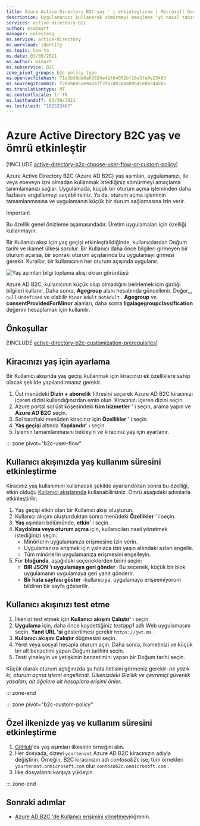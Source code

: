 ```yaml
---
title: Azure Active Directory B2C yaş ' i etkinleştirme | Microsoft Docs
description: Uygulamanızı kullanarak sömürmeyi amaçlama 'yi nasıl tanımlayacağınızı öğrenin.
services: active-directory-b2c
author: msmimart
manager: celestedg
ms.service: active-directory
ms.workload: identity
ms.topic: how-to
ms.date: 03/09/2021
ms.author: mimart
ms.subservice: B2C
zone_pivot_groups: b2c-policy-type
ms.openlocfilehash: 71a3b38da6a63824a42f64052bf16a5fe0e25483
ms.sourcegitcommit: f28ebb95ae9aaaff3f87d8388a09b41e0b3445b5
ms.translationtype: MT
ms.contentlocale: tr-TR
ms.lasthandoff: 03/30/2021
ms.locfileid: "102522467"
---
```

# <a name="enable-age-gating-in-azure-active-directory-b2c"></a>Azure Active Directory B2C yaş ve ömrü etkinleştir

[!INCLUDE [active-directory-b2c-choose-user-flow-or-custom-policy](../../includes/active-directory-b2c-choose-user-flow-or-custom-policy.md)]

Azure Active Directory B2C (Azure AD B2C) yaş aşımları, uygulamanızı, ile veya ebeveyn izni olmadan kullanmak istediğiniz sömürmeyi amaçlama tanımlamanızı sağlar. Uygulamada, küçük bir oturum açma işleminden daha fazlasını engellemeyi seçebilirsiniz. Ya da, oturum açma işleminin tamamlanmasına ve uygulamanın küçük bir durum sağlamasına izin verir. 

>[!IMPORTANT]
>Bu özellik genel önizleme aşamasındadır. Üretim uygulamaları için özelliği kullanmayın.
>

Bir Kullanıcı akışı için yaş geçişi etkinleştirildiğinde, kullanıcılardan Doğum tarihi ve ikamet ülkesi sorulur. Bir Kullanıcı daha önce bilgileri girmeyen bir oturum açarsa, bir sonraki oturum açışlarında bu uygulamayı girmesi gerekir. Kurallar, bir kullanıcının her oturum açışında uygulanır.

![Yaş aşımları bilgi toplama akışı ekran görüntüsü](./media/age-gating/age-gating-information-gathering.png)

Azure AD B2C, kullanıcının küçük olup olmadığını belirlemek için girdiği bilgileri kullanır. Daha sonra, **Agegroup** alanı hesabında güncellenir. Değer,,, `null` `Undefined` ve olabilir `Minor` `Adult` `NotAdult` .  **Agegroup** ve **consentProvidedForMinor** alanları, daha sonra **ligalagegroupclassification** değerini hesaplamak için kullanılır.


## <a name="prerequisites"></a>Önkoşullar

[!INCLUDE [active-directory-b2c-customization-prerequisites](../../includes/active-directory-b2c-customization-prerequisites.md)]

## <a name="set-up-your-tenant-for-age-gating"></a>Kiracınızı yaş için ayarlama

Bir Kullanıcı akışında yaş geçişi kullanmak için kiracınızı ek özelliklere sahip olacak şekilde yapılandırmanız gerekir.

1. Üst menüdeki **Dizin + abonelik** filtresini seçerek Azure AD B2C kiracınızı içeren dizini kullandığınızdan emin olun. Kiracınızı içeren dizini seçin.
1. Azure portal sol üst köşesindeki **tüm hizmetler** ' i seçin, arama yapın ve **Azure AD B2C** seçin.
1. Sol taraftaki menüden kiracınız için **Özellikler** ' i seçin.
1. **Yaş geçişi** altında **Yapılandır**' ı seçin.
1. İşlemin tamamlanmasını bekleyin ve kiracınız yaş için ayarlanır.

::: zone pivot="b2c-user-flow"

## <a name="enable-age-gating-in-your-user-flow"></a>Kullanıcı akışınızda yaş kullanım süresini etkinleştirme

Kiracınız yaş kullanımını kullanacak şekilde ayarlandıktan sonra bu özelliği, etkin olduğu [Kullanıcı akışlarında](user-flow-versions.md) kullanabilirsiniz. Ömrü aşağıdaki adımlarla etkinleştirilir:

1. Yaş geçişi etkin olan bir Kullanıcı akışı oluşturun.
1. Kullanıcı akışını oluşturduktan sonra menüdeki **Özellikler** ' i seçin.
1. **Yaş** aşımları bölümünde, **etkin**' i seçin.
1. **Kaydolma veya oturum açma** için, kullanıcıları nasıl yönetmek istediğinizi seçin:
    - Minörlerin uygulamanıza erişmesine izin verin.
    - Uygulamanıza erişmek için yalnızca izin yaşın altındaki azları engelle.
    - Tüm minörlerin uygulamanıza erişmesini engelleyin.
1. For **bloğunda**, aşağıdaki seçeneklerden birini seçin:
    - **BIR JSON 'ı uygulamaya geri gönder** -Bu seçenek, küçük bir blok uygulamanın uygulamaya geri yanıt gönderir.
    - **Bir hata sayfası göster** -kullanıcıya, uygulamaya erişeemiyorum bildiren bir sayfa gösterilir.

## <a name="test-your-user-flow"></a>Kullanıcı akışınızı test etme

1. İlkenizi test etmek için **Kullanıcı akışını Çalıştır**' ı seçin.
1. **Uygulama** için, daha önce kaydettiğiniz *testapp1* adlı Web uygulamasını seçin. **Yanıt URL 'si** gösterilmesi gerekir `https://jwt.ms` .
1. **Kullanıcı akışını Çalıştır** düğmesini seçin.
1. Yerel veya sosyal hesapla oturum açın. Daha sonra, ikametinizi ve küçük bir alt benzetimi yapan Doğum tarihini seçin. 
1. Testi yineleyin ve yetişkinin benzetimini yapan bir Doğum tarihi seçin.  

Küçük olarak oturum açtığınızda şu hata iletisini görmeniz gerekir: *ne yazık ki, oturum açma işlemi engellendi. Ülkenizdeki Gizlilik ve çevrimiçi güvenlik yasaları, alt öğelere ait hesaplara erişimi önler.*

::: zone-end

::: zone pivot="b2c-custom-policy"

## <a name="enable-age-gating-in-your-custom-policy"></a>Özel ilkenizde yaş ve kullanım süresini etkinleştirme

1. [GitHub](https://github.com/azure-ad-b2c/samples/tree/master/age-gating)'da yaş aşımları ilkesinin örneğini alın.
1. Her dosyada, dizeyi `yourtenant` Azure AD B2C kiracınızın adıyla değiştirin. Örneğin, B2C kiracınızın adı *contosob2c* ise, tüm örnekleri `yourtenant.onmicrosoft.com` olur `contosob2c.onmicrosoft.com` .
1. İlke dosyalarını karşıya yükleyin.

::: zone-end

## <a name="next-steps"></a>Sonraki adımlar

- [Azure AD B2C 'de Kullanıcı erişimini yönetmeyi](manage-user-access.md)öğrenin.

